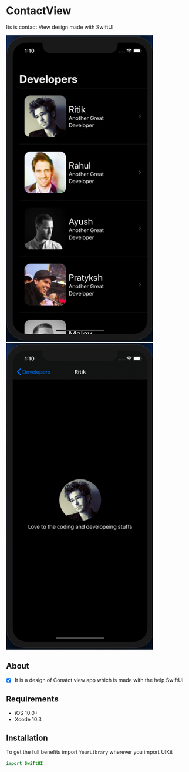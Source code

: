 # ContactView
Its is contact View design made with SwiftUI

<p align="row">
 <img src= "https://github.com/alexanderritik/ContactView/blob/master/Screenshot2.png" width="400" >
<img src= "https://github.com/alexanderritik/ContactView/blob/master/Screenshot1.png" width="400" >

</p>

## About
- [x] It is a design of Conatct view app which is made with the help SwiftUI


## Requirements

- iOS 10.0+
- Xcode 10.3

## Installation

To get the full benefits import `YourLibrary` wherever you import UIKit

``` swift
import SwiftUI
```

